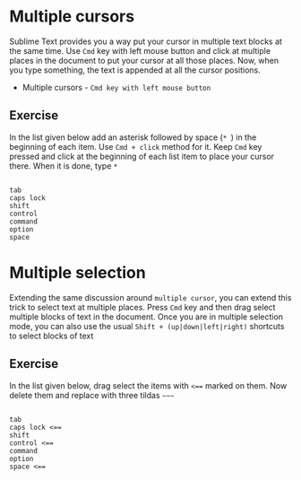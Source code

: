 Multiple cursors
===================

Sublime Text provides you a way put your cursor in multiple text blocks at the
same time. Use `Cmd` key with left mouse button and click at multiple places in
the document to put your cursor at all those places. Now, when you type
something, the text is appended at all the cursor positions.

* Multiple cursors - `Cmd key with left mouse button`


Exercise
---------

In the list given below add an asterisk followed by space (`* `) in the
beginning of each item. Use `Cmd + click` method for it. Keep `Cmd` key
pressed and click at the beginning of each list item to place your cursor there.
When it is done, type `* `

```

tab
caps lock
shift
control
command
option
space

```


Multiple selection
===================

Extending the same discussion around `multiple cursor`, you can extend this
trick to select text at multiple places. Press `Cmd` key and then drag select
multiple blocks of text in the document. Once you are in multiple selection
mode, you can also use the usual `Shift + (up|down|left|right)`
shortcuts to select blocks of text


Exercise
---------

In the list given below, drag select the items with `<==` marked on them.
Now delete them and replace with three tildas `~~~`

```

tab
caps lock <==
shift
control <==
command
option
space <==

```
